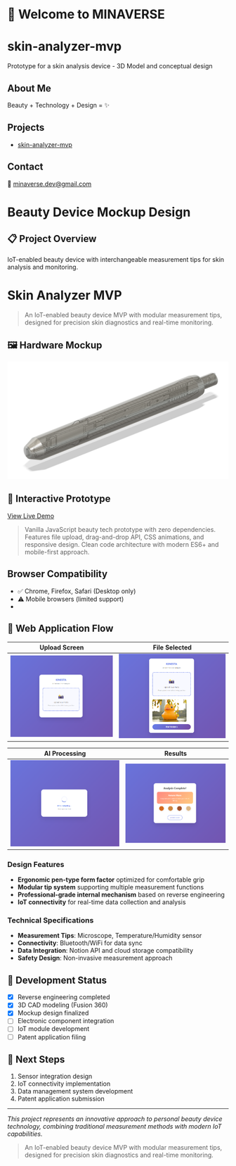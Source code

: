 # 👋 Welcome to MINAVERSE

# skin-analyzer-mvp
Prototype for a skin analysis device - 3D Model and conceptual design

## About Me
Beauty + Technology + Design = ✨

## Projects
- [skin-analyzer-mvp](https://github.com/minaverse-dev/skin-analyzer-mvp)

## Contact
📧 minaverse.dev@gmail.com


# Beauty Device Mockup Design

## 📋 Project Overview
IoT-enabled beauty device with interchangeable measurement tips for skin analysis and monitoring.


# Skin Analyzer MVP
> An IoT-enabled beauty device MVP with modular measurement tips, designed
> for precision skin diagnostics and real-time monitoring.

## 🖼️ Hardware Mockup
![Skin Analyzer Mockup](https://raw.githubusercontent.com/minaverse-dev/skin-analyzer-mvp/main/assets/mockups/skin-analyzer-mockup-v1.png)

## 🚀 Interactive Prototype
[View Live Demo](https://minaverse-dev.github.io/skin-analyzer-mvp/index.html)


> Vanilla JavaScript beauty tech prototype with zero dependencies.
> Features file upload, drag-and-drop API, CSS animations, and responsive design.
> Clean code architecture with modern ES6+ and mobile-first approach.

## Browser Compatibility
- ✅ Chrome, Firefox, Safari (Desktop only)
- ⚠️ Mobile browsers (limited support)
- 

## 📱 Web Application Flow

| Upload Screen | File Selected |
|:---:|:---:|
| ![Upload](assets/screenshots/01-webapp-main-screen.png) | ![Selected](assets/screenshots/02-webapp-upload-screen.png) |

| AI Processing | Results |
|:---:|:---:|
| ![Analyzing](assets/screenshots/03-webapp-analyze-screen.png) | ![Complete](assets/screenshots/04-webapp-result-screen.png) |

### Design Features
- **Ergonomic pen-type form factor** optimized for comfortable grip
- **Modular tip system** supporting multiple measurement functions
- **Professional-grade internal mechanism** based on reverse engineering
- **IoT connectivity** for real-time data collection and analysis

### Technical Specifications
- **Measurement Tips**: Microscope, Temperature/Humidity sensor
- **Connectivity**: Bluetooth/WiFi for data sync
- **Data Integration**: Notion API and cloud storage compatibility
- **Safety Design**: Non-invasive measurement approach

## 🔧 Development Status
- [x] Reverse engineering completed
- [x] 3D CAD modeling (Fusion 360)
- [x] Mockup design finalized
- [ ] Electronic component integration
- [ ] IoT module development
- [ ] Patent application filing

## 🎯 Next Steps
1. Sensor integration design
2. IoT connectivity implementation  
3. Data management system development
4. Patent application submission

---
*This project represents an innovative approach to personal beauty device technology, combining traditional measurement methods with modern IoT capabilities.*

> An IoT-enabled beauty device MVP 
> with modular measurement tips, designed 
> for precision skin diagnostics and real-time monitoring.

